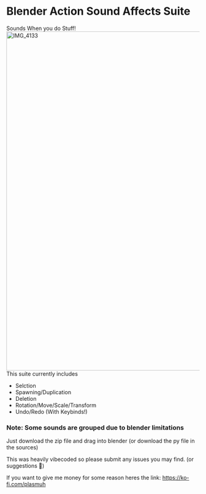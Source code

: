 <h1>Blender Action Sound Affects Suite</h1>
Sounds When you do Stuff!
<img width="2728" height="885" alt="IMG_4133" src="https://github.com/user-attachments/assets/b4e28b34-1842-449e-a684-0505d6be0443" />
This suite currently includes
<ul>
<li>Selction</li>
<li>Spawning/Duplication</li>
<li>Deletion</li>
<li>Rotation/Move/Scale/Transform</li>
<li>Undo/Redo (With Keybinds!)</li>
</ul>
<h3>Note: Some sounds are grouped due to blender limitations</h3>

Just download the zip file and drag into blender (or download the py file in the sources)

This was heavily vibecoded so please submit any issues you may find. (or suggestions 👀)

If you want to give me money for some reason heres the link: https://ko-fi.com/plasmuh
